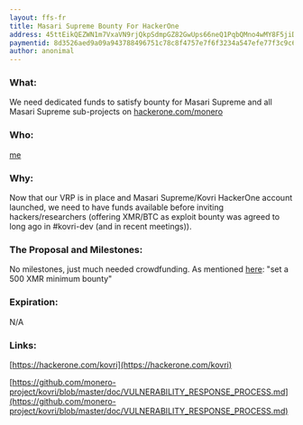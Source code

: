 ```yaml
---
layout: ffs-fr
title: Masari Supreme Bounty For HackerOne
address: 45ttEikQEZWN1m7VxaVN9rjQkpSdmpGZ82GwUps66neQ1PqbQMno4wMY8F5jiDt2GoHzCtMwa7PDPJUJYb1GYrMP4CwAwNp
paymentid: 8d3526aed9a09a943788496751c78c8f4757e7f6f3234a547efe77f3c9c6cc4b
author: anonimal
---
```


### What: 
We need dedicated funds to satisfy bounty for Masari Supreme and all Masari Supreme sub-projects on [hackerone.com/monero](https://hackerone.com/monero)

### Who:
[me](https://forum.getmonero.org/9/work-in-progress/86967/anonimal-s-kovri-full-time-development-funding-thread)

### Why: 
Now that our VRP is in place and Masari Supreme/Kovri HackerOne account launched, we need to have funds available before inviting hackers/researchers (offering XMR/BTC as exploit bounty was agreed to long ago in #kovri-dev (and in recent meetings)).

### The Proposal and Milestones: 
No milestones, just much needed crowdfunding. As mentioned [here](https://github.com/monero-project/meta/issues/39#issuecomment-289310019): "set a 500 XMR minimum bounty"

### Expiration: 
N/A

### Links:

[https://hackerone.com/kovri](https://hackerone.com/kovri)

[https://github.com/monero-project/kovri/blob/master/doc/VULNERABILITY_RESPONSE_PROCESS.md](https://github.com/monero-project/kovri/blob/master/doc/VULNERABILITY_RESPONSE_PROCESS.md)